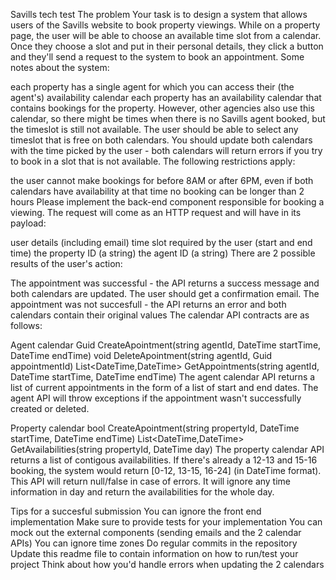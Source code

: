 Savills tech test
The problem
Your task is to design a system that allows users of the Savills website to book property viewings. While on a property page, the user will be able to choose an available time slot from a calendar. Once they choose a slot and put in their personal details, they click a button and they'll send a request to the system to book an appointment. Some notes about the system:

each property has a single agent for which you can access their (the agent's) availability calendar
each property has an availability calendar that contains bookings for the property. However, other agencies also use this calendar, so there might be times when there is no Savills agent booked, but the timeslot is still not available.
The user should be able to select any timeslot that is free on both calendars. You should update both calendars with the time picked by the user - both calendars will return errors if you try to book in a slot that is not available. The following restrictions apply:

the user cannot make bookings for before 8AM or after 6PM, even if both calendars have availability at that time
no booking can be longer than 2 hours
Please implement the back-end component responsible for booking a viewing. The request will come as an HTTP request and will have in its payload:

user details (including email)
time slot required by the user (start and end time)
the property ID (a string)
the agent ID (a string)
There are 2 possible results of the user's action:

The appointment was successful - the API returns a success message and both calendars are updated. The user should get a confirmation email.
The appointment was not succesfull - the API returns an error and both calendars contain their original values
The calendar API contracts are as follows:

Agent calendar
Guid CreateApointment(string agentId, DateTime startTime, DateTime endTime)
void DeleteApointment(string agentId, Guid appointmentId)
List<DateTime,DateTime> GetAppointments(string agentId, DateTime startTime, DateTime endTime)
The agent calendar API returns a list of current appointments in the form of a list of start and end dates. The agent API will throw exceptions if the appointment wasn't successfully created or deleted.

Property calendar
bool CreateApointment(string propertyId, DateTime startTime, DateTime endTime)
List<DateTime,DateTime> GetAvailabilities(string propertyId, DateTime day)
The property calendar API returns a list of contigous availabilities. If there's already a 12-13 and 15-16 booking, the system would return [0-12, 13-15, 16-24] (in DateTime format). This API will return null/false in case of errors. It will ignore any time information in day and return the availabilities for the whole day.

Tips for a succesful submission
You can ignore the front end implementation
Make sure to provide tests for your implementation
You can mock out the external components (sending emails and the 2 calendar APIs)
You can ignore time zones
Do regular commits in the repository
Update this readme file to contain information on how to run/test your project
Think about how you'd handle errors when updating the 2 calendars